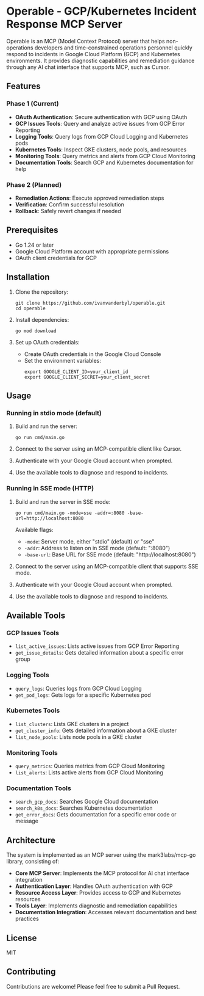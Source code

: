 # Operable - GCP/Kubernetes Incident Response MCP Server

Operable is an MCP (Model Context Protocol) server that helps non-operations developers and time-constrained operations personnel quickly respond to incidents in Google Cloud Platform (GCP) and Kubernetes environments. It provides diagnostic capabilities and remediation guidance through any AI chat interface that supports MCP, such as Cursor.

## Features

### Phase 1 (Current)
- **OAuth Authentication**: Secure authentication with GCP using OAuth
- **GCP Issues Tools**: Query and analyze active issues from GCP Error Reporting
- **Logging Tools**: Query logs from GCP Cloud Logging and Kubernetes pods
- **Kubernetes Tools**: Inspect GKE clusters, node pools, and resources
- **Monitoring Tools**: Query metrics and alerts from GCP Cloud Monitoring
- **Documentation Tools**: Search GCP and Kubernetes documentation for help

### Phase 2 (Planned)
- **Remediation Actions**: Execute approved remediation steps
- **Verification**: Confirm successful resolution
- **Rollback**: Safely revert changes if needed

## Prerequisites

- Go 1.24 or later
- Google Cloud Platform account with appropriate permissions
- OAuth client credentials for GCP

## Installation

1. Clone the repository:
   ```
   git clone https://github.com/ivanvanderbyl/operable.git
   cd operable
   ```

2. Install dependencies:
   ```
   go mod download
   ```

3. Set up OAuth credentials:
   - Create OAuth credentials in the Google Cloud Console
   - Set the environment variables:
     ```
     export GOOGLE_CLIENT_ID=your_client_id
     export GOOGLE_CLIENT_SECRET=your_client_secret
     ```

## Usage

### Running in stdio mode (default)

1. Build and run the server:
   ```
   go run cmd/main.go
   ```

2. Connect to the server using an MCP-compatible client like Cursor.

3. Authenticate with your Google Cloud account when prompted.

4. Use the available tools to diagnose and respond to incidents.

### Running in SSE mode (HTTP)

1. Build and run the server in SSE mode:
   ```
   go run cmd/main.go -mode=sse -addr=:8080 -base-url=http://localhost:8080
   ```

   Available flags:
   - `-mode`: Server mode, either "stdio" (default) or "sse"
   - `-addr`: Address to listen on in SSE mode (default: ":8080")
   - `-base-url`: Base URL for SSE mode (default: "http://localhost:8080")

2. Connect to the server using an MCP-compatible client that supports SSE mode.

3. Authenticate with your Google Cloud account when prompted.

4. Use the available tools to diagnose and respond to incidents.

## Available Tools

### GCP Issues Tools

- `list_active_issues`: Lists active issues from GCP Error Reporting
- `get_issue_details`: Gets detailed information about a specific error group

### Logging Tools
- `query_logs`: Queries logs from GCP Cloud Logging
- `get_pod_logs`: Gets logs for a specific Kubernetes pod

### Kubernetes Tools

- `list_clusters`: Lists GKE clusters in a project
- `get_cluster_info`: Gets detailed information about a GKE cluster
- `list_node_pools`: Lists node pools in a GKE cluster

### Monitoring Tools

- `query_metrics`: Queries metrics from GCP Cloud Monitoring
- `list_alerts`: Lists active alerts from GCP Cloud Monitoring

### Documentation Tools
- `search_gcp_docs`: Searches Google Cloud documentation
- `search_k8s_docs`: Searches Kubernetes documentation
- `get_error_docs`: Gets documentation for a specific error code or message

## Architecture

The system is implemented as an MCP server using the mark3labs/mcp-go library, consisting of:

- **Core MCP Server**: Implements the MCP protocol for AI chat interface integration
- **Authentication Layer**: Handles OAuth authentication with GCP
- **Resource Access Layer**: Provides access to GCP and Kubernetes resources
- **Tools Layer**: Implements diagnostic and remediation capabilities
- **Documentation Integration**: Accesses relevant documentation and best practices

## License

MIT

## Contributing

Contributions are welcome! Please feel free to submit a Pull Request.
